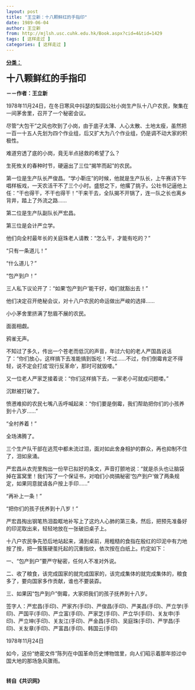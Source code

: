 ```yaml
---
layout: post
title: "王立新：十八颗鲜红的手指印"
date: 1989-06-04
author: 王立新
from: http://mjlsh.usc.cuhk.edu.hk/Book.aspx?cid=4&tid=1429
tags: [ 这样走过 ]
categories: [ 这样走过 ]
---
```


<div style="margin: 15px 10px 10px 0px;">
 <div>
  <span id="ctl00_ContentPlaceHolder1_chapter1_SubjectLabel" style="font-weight:bold;text-decoration:underline;">
   分类：
  </span>
 </div>
 <p>
  <strong>
   <font size="5">
    十八颗鲜红的手指印
   </font>
  </strong>
 </p>
 <p>
  <strong>
   －－作者：王立新
  </strong>
 </p>
 <p>
  1978年11月24日，在冬日寒风中抖瑟的梨园公社小岗生产队十八户农民，聚集在一间茅舍里，召开了一个秘密会议。
 </p>
 <p>
  尽管“大包干”之风也吹到了小岗，由于底子太薄、人心太散、土地太瘦，虽然把一百一十五人先划为四个作业组，后又扩大为八个作业组，仍是调不动大家的积极性。
 </p>
 <p>
  难道穷透了底的小岗，竟无半点拯救的希望了么？
 </p>
 <p>
  生死攸关的春种时节，硬逼出了三位“揭竿而起”的农民。
 </p>
 <p>
  第一位是生产队长严俊昌。“学小靳庄”的时候，他就是生产队长，上午赛诗下午唱样板戏，一天农活干不了三个小时。盛怒之下，他撂了挑子。公社书记逼他上任：“干也得干，不干也得干！”干来干去，全队揭不开锅了，连一队之长也离乡背井，踏上了外流之路……
 </p>
 <p>
  第二位是生产队副队长严宏昌。
 </p>
 <p>
  第三位是会计严立学。
 </p>
 <p>
  他们向全村最年长的关庭珠老人请教：“怎么干，才能有吃的？”
 </p>
 <p>
  “只有一条道儿！”
 </p>
 <p>
  “什么道儿？”
 </p>
 <p>
  “包产到户！”
 </p>
 <p>
  三人私下议论开了：“如果‘包产到户’能干好，咱们就豁出去！”
 </p>
 <p>
  他们决定召开绝秘会议，对十八户农民的命运做出严峻的选择……
 </p>
 <p>
  小小茅舍里挤满了愁眉不展的农民。
 </p>
 <p>
  面面相觑。
 </p>
 <p>
  鸦雀无声。
 </p>
 <p>
  不知过了多久，传出一个苍老而低沉的声音，年过六旬的老人严国昌说话了：“你们放心，这样搞下去准能搞到饭吃！不过……不过，你们倒霉肯定不得轻，说不定会打成‘现行反革命’，那时可就毁喽。”
 </p>
 <p>
  又一位老人严家芝接着说：“你们这样搞下去，一家老小可就成问题喽。”
 </p>
 <p>
  沉默被打破了。
 </p>
 <p>
  愤懑难抑的农民七嘴八舌呼喊起来：“你们要是倒霉，我们帮助把你们的小孩养到十八岁……”
 </p>
 <p>
  “全村养着！”
 </p>
 <p>
  全场沸腾了。
 </p>
 <p>
  三个生产队干部在逃荒中都未流过泪，面对如此舍身相护的群众，再也抑制不住了，泪如泉涌。
 </p>
 <p>
  严宏昌从衣兜里掏出一份早已拟好的条文，声音打颤地说：“就是杀头也让脑袋掉在富窝里！我们写了一个保证书，对咱们小岗搞秘密‘包产到户’做了两条规定，如果同意就请各户按上手印……”
 </p>
 <p>
  “再补上一条！”
 </p>
 <p>
  “把你们的孩子抚养到十八岁！”
 </p>
 <p>
  严宏昌掏出钢笔热泪盈眶地补写上了这灼人心肺的第三条，然后，把预先准备好的印泥取出来，轻轻地放在一张破旧桌子上。
 </p>
 <p>
  十八户农民争先恐后地站起来，涌到桌前，用粗糙的食指在殷红的印泥中有力地按了按，把一簇簇硬茧托起的沉重指纹，依次按在白纸上。约定如下：
 </p>
 <p>
  一、“包产到户”要严守秘密，任何人不准对外说。
 </p>
 <p>
  二、收了粮食，该完成国家的就完成国家的，该完成集体的就完成集体的，粮食多了，要向国家多作贡献，谁也不要装孬。
 </p>
 <p>
  三、如果因“包产到户”倒霉，大家把我们的孩子抚养到十八岁。
 </p>
 <p>
  签字人：严宏昌(手印)、严家齐(手印)、严俊昌(手印)、严美昌(手印)、严立学(手印)、严国平(手印)、严立富(手印)、严家芝(手印)、严立华(手印)、关友申(手印)、严立坤(手印)、关友江(手印)、严金昌(手印)、吴庭珠(手印)、严学昌(手印)、关友章(手印)、严富昌(手印)、韩国云(手印)
 </p>
 <p>
  1978年11月24日
 </p>
 <p>
  如今，这份“绝密文件”陈列在中国革命历史博物馆里，向人们昭示着那年掠过中国大地的那场急风骤雨。
  <br/>
  <br/>
  <br/>
  <strong>
   转自《共识网》
  </strong>
 </p>
</div>

